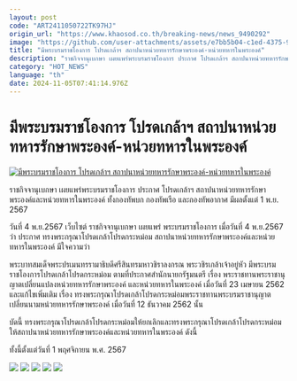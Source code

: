 ```yaml
---
layout: post
code: "ART2411050722TK97HJ"
origin_url: "https://www.khaosod.co.th/breaking-news/news_9490292"
image: "https://github.com/user-attachments/assets/e7bb5b04-c1ed-4375-9979-b316f9624565"
title: "มีพระบรมราชโองการ โปรดเกล้าฯ สถาปนาหน่วยทหารรักษาพระองค์-หน่วยทหารในพระองค์"
description: "ราชกิจจานุเบกษา เผยแพร่พระบรมราชโองการ ประกาศ โปรดเกล้าฯ สถาปนาหน่วยทหารรักษาพระองค์และหน่วยทหารในพระองค์ ทั้งกองทัพบก กองทัพเรือ และกองทัพอากาศ"
category: "HOT_NEWS"
language: "th"
date: 2024-11-05T07:41:14.976Z
---
```


# มีพระบรมราชโองการ โปรดเกล้าฯ สถาปนาหน่วยทหารรักษาพระองค์-หน่วยทหารในพระองค์

[![มีพระบรมราชโองการ โปรดเกล้าฯ สถาปนาหน่วยทหารรักษาพระองค์-หน่วยทหารในพระองค์](https://www.khaosod.co.th/wpapp/uploads/2024/11/rajkitja.jpg "มีพระบรมราชโองการ โปรดเกล้าฯ สถาปนาหน่วยทหารรักษาพระองค์-หน่วยทหารในพระองค์")](https://www.khaosod.co.th/wpapp/uploads/2024/11/rajkitja.jpg)

ราชกิจจานุเบกษา เผยแพร่พระบรมราชโองการ ประกาศ โปรดเกล้าฯ สถาปนาหน่วยทหารรักษาพระองค์และหน่วยทหารในพระองค์ ทั้งกองทัพบก กองทัพเรือ และกองทัพอากาศ มีผลตั้งแต่ 1 พ.ย. 2567

วันที่ 4 พ.ย.2567 เว็บไซต์ ราชกิจจานุเบกษา เผยแพร่ พระบรมราชโองการ เมื่อวันที่ 4 พ.ย.2567 ว่า ประกาศ ทรงพระกรุณาโปรดเกล้าโปรดกระหม่อม สถาปนาหน่วยทหารรักษาพระองค์และหน่วยทหารในพระองค์ มีใจความว่า

พระบาทสมเด็จพระปรเมนทรรามาธิบดีศรีสินทรมหาวชิราลงกรณ พระวชิรเกล้าเจ้าอยู่หัว มีพระบรมราชโองการโปรดเกล้าโปรดกระหม่อม ตามที่ประกาศสำนักนายกรัฐมนตรี เรื่อง พระราชทานพระราชานุญาตเปลี่ยนแปลงหน่วยทหารรักษาพระองค์ และหน่วยทหารในพระองค์ เมื่อวันที่ 23 เมษายน 2562 และแก้ไขเพิ่มเติม เรื่อง ทรงพระกรุณาโปรดเกล้าโปรดกระหม่อมพระราชทานพระบรมราชานุญาตเปลี่ยนนามหน่วยทหารรักษาพระองค์ เมื่อวันที่ 12 ธันวาคม 2562 นั้น

บัดนี้ ทรงพระกรุณาโปรดเกล้าโปรดกระหม่อมให้ยกเลิกและทรงพระกรุณาโปรดเกล้าโปรดกระหม่อม ให้สถาปนาหน่วยทหารรักษาพระองค์และหน่วยทหารในพระองค์ ดังนี้

ทั้งนี้ตั้งแต่วันที่ 1 พฤศจิกายน พ.ศ. 2567

[![](https://www.khaosod.co.th/wpapp/uploads/2024/11/1-10-553x696.jpg)](https://www.khaosod.co.th/wpapp/uploads/2024/11/1-10.jpg) [![](https://www.khaosod.co.th/wpapp/uploads/2024/11/2-10-575x696.jpg)](https://www.khaosod.co.th/wpapp/uploads/2024/11/2-10.jpg) [![](https://www.khaosod.co.th/wpapp/uploads/2024/11/3-8-553x696.jpg)](https://www.khaosod.co.th/wpapp/uploads/2024/11/3-8.jpg) [![](https://www.khaosod.co.th/wpapp/uploads/2024/11/4-7-546x696.jpg)](https://www.khaosod.co.th/wpapp/uploads/2024/11/4-7.jpg) [![](https://www.khaosod.co.th/wpapp/uploads/2024/11/5-4.jpg)](https://www.khaosod.co.th/wpapp/uploads/2024/11/5-4.jpg)